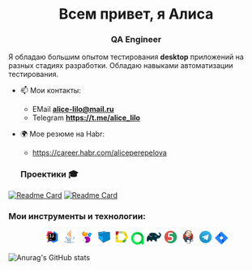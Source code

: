 <h1 align="center"> Всем привет, я Алиса </h1>
<h3 align="center"> QA Engineer</h3>

Я обладаю большим опытом тестирования **desktop** приложений на разных стадиях разработки.
Обладаю навыками автоматизации тестирования.

- 📫 Мои контакты:
  - EMail **alice-lilo@mail.ru**
  - Telegram **https://t.me/alice_lilo**
- 🌍 Мое резюме на Habr:

    - https://career.habr.com/aliceperepelova

  ### Проектики 🎓

[![Readme Card](https://github-readme-stats.vercel.app/api/pin/?username=AlicePerepelova&repo=ui_project&theme=blueberry&description=UI%20Project)](https://github.com/AlicePerepelova/ui_project)
[![Readme Card](https://github-readme-stats.vercel.app/api/pin/?username=AlicePerepelova&repo=api_test&theme=blueberry&description=RESTful%20API%20Project)](https://github.com/AlicePerepelova/api_test)

### Мои инструменты и технологии:
<p align="center">
<img width="6%" title="IntelliJ IDEA" src="logo/Intelij_IDEA.svg">
<img width="6%" title="Java" src="logo/Java.svg">
<img width="6%" title="Selenide" src="logo/Selenide.svg">
<img width="6%" title="Selenoid" src="logo/Selenoid.svg">
<img width="6%" title="Allure Report" src="logo/Allure_Report.svg">
<img width="5%" title="Allure TestOps" src="logo/AllureTestOps.svg">
<img width="6%" title="Gradle" src="logo/Gradle.svg">
<img width="6%" title="JUnit5" src="logo/JUnit5.svg">
<img width="6%" title="Jenkins" src="logo/Jenkins.svg">
<img width="6%" title="Telegram" src="logo/Telegram.svg">
<img width="5%" title="Jira" src="logo/Jira.svg">
</p>

<!--END_SECTION:waka-->

![Anurag's GitHub stats](https://github-readme-stats.vercel.app/api?username=AlicePerepelova&show_icons=true&bg_color=00000000)